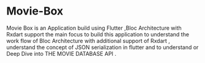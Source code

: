 # Movie-Box
Movie Box is an Application build using Flutter ,Bloc Architecture with Rxdart support the main focus to build this application to understand the work flow of Bloc Architecture with additional support of Rxdart , understand the concept of JSON serialization in flutter and to understand or Deep Dive into THE MOVIE DATABASE API  . 
